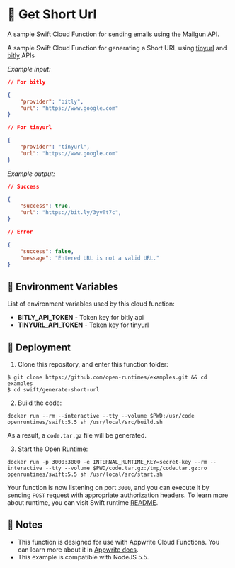 # 🔗 Get Short Url

A sample Swift Cloud Function for sending emails using the Mailgun API.


A sample Swift Cloud Function for generating a Short URL using [tinyurl](https://tinyurl.com/app) and [bitly](https://bitly.com/) APIs


_Example input:_

```json
// For bitly

{
    "provider": "bitly",
    "url": "https://www.google.com"
}
```

```json
// For tinyurl

{
    "provider": "tinyurl",
    "url": "https://www.google.com"
}
```


_Example output:_


```json
// Success

{
    "success": true,
    "url": "https://bit.ly/3yvTt7c",
}
```

```json
// Error

{
    "success": false,
    "message": "Entered URL is not a valid URL."
}
```

## 📝 Environment Variables

List of environment variables used by this cloud function:

* **BITLY_API_TOKEN** - Token key for bitly api
* **TINYURL_API_TOKEN** - Token key for tinyurl

## 🚀 Deployment

1. Clone this repository, and enter this function folder:

```
$ git clone https://github.com/open-runtimes/examples.git && cd examples
$ cd swift/generate-short-url
```

2. Build the code:
```
docker run --rm --interactive --tty --volume $PWD:/usr/code openruntimes/swift:5.5 sh /usr/local/src/build.sh
```
As a result, a `code.tar.gz` file will be generated.

3. Start the Open Runtime:
```
docker run -p 3000:3000 -e INTERNAL_RUNTIME_KEY=secret-key --rm --interactive --tty --volume $PWD/code.tar.gz:/tmp/code.tar.gz:ro openruntimes/swift:5.5 sh /usr/local/src/start.sh
```

Your function is now listening on port `3000`, and you can execute it by sending `POST` request with appropriate authorization headers. To learn more about runtime, you can visit Swift runtime [README](https://github.com/open-runtimes/open-runtimes/tree/main/runtimes/swift-5.5).

## 📝 Notes
 - This function is designed for use with Appwrite Cloud Functions. You can learn more about it in [Appwrite docs](https://appwrite.io/docs/functions).
 - This example is compatible with NodeJS 5.5.